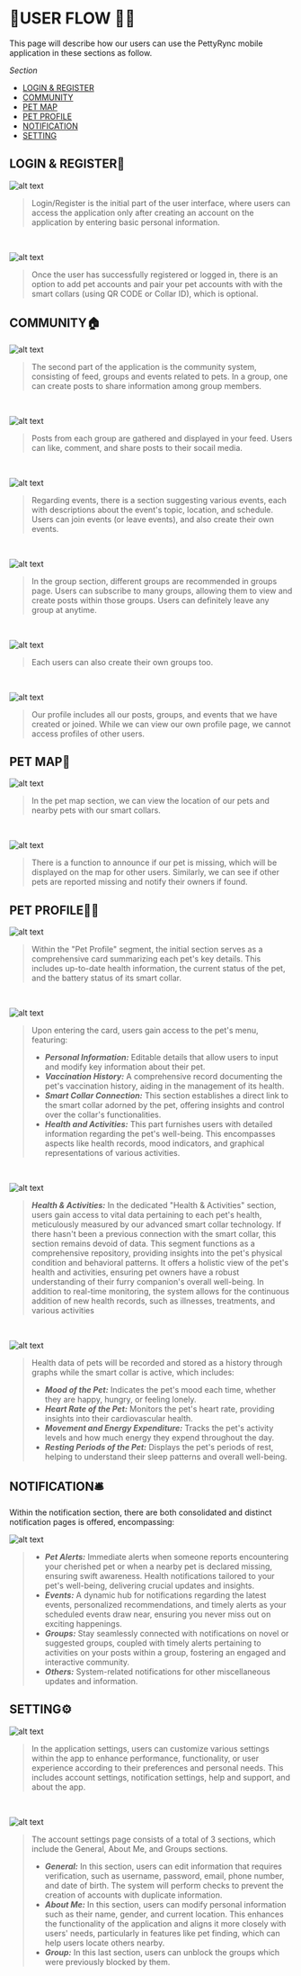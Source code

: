 # 📱USER FLOW 🧒🏻

This page will describe how our users can use the PettyRync mobile application in these sections as follow.

<div class="warning">

*Section*

- [LOGIN & REGISTER](#login--register📝)
- [COMMUNITY](#community🏠)
- [PET MAP](#pet-map📍)
- [PET PROFILE](#pet-profile🐶🐱)
- [NOTIFICATION](#notification🛎)
- [SETTING](#setting⚙️)

</div>

## LOGIN & REGISTER📝

![alt text](../../images/ux-xui/login1.png)

> Login/Register is the initial part of the user interface, where users can access the application only after creating an account on the application by entering basic personal information.

<br>

![alt text](../../images/ux-xui/login2.png)

> Once the user has successfully registered or logged in, there is an option to add pet accounts and pair your pet accounts with with the smart collars (using QR CODE or Collar ID), which is optional.

## COMMUNITY🏠

![alt text](../../images/ux-xui/commu1.png)

> The second part of the application is the community system, consisting of feed, groups and events related to pets. In a group, one can create posts to share information among group members.

<br>

![alt text](../../images/ux-xui/feed.png)

> Posts from each group are gathered and displayed in your feed. Users can like, comment, and share posts to their socail media.

<br>

![alt text](../../images/ux-xui/event.png)

>Regarding events, there is a section suggesting various events, each with descriptions about the event's topic, location, and schedule. Users can join events (or leave events), and also create their own events.

<br>

![alt text](../../images/ux-xui/group.png)

>In the group section, different groups are recommended in groups page. Users can subscribe to many groups, allowing them to view and create posts within those groups. Users can definitely leave any group at anytime.

<br>

![alt text](<../../images/ux-xui/create group.png>)

> Each users can also create their own groups too.

<br>

![alt text](../../images/ux-xui/myprofile.png)

> Our profile includes all our posts, groups, and events that we have created or joined. While we can view our own profile page, we cannot access profiles of other users.

## PET MAP📍

![alt text](<../../images/ux-xui/Pasted Graphic 18.png>)

> In the pet map section, we can view the location of our pets and nearby pets with our smart collars.
<br>

![alt text](<../../images/ux-xui/Frame 1459.png>)

> There is a function to announce if our pet is missing, which will be displayed on the map for other users.
> Similarly, we can see if other pets are reported missing and notify their owners if found.

## PET PROFILE🐶🐱

![alt text](<../../images/ux-xui/Pasted Graphic 19.png>)

>Within the "Pet Profile" segment, the initial section serves as a comprehensive card summarizing each pet's key details. This includes up-to-date health information, the current status of the pet, and the battery status of its smart collar.

<br>

![alt text](<../../images/ux-xui/Pasted Graphic 20.png>)

>Upon entering the card, users gain access to the pet's menu, featuring:
>
> - ***Personal Information:*** Editable details that allow users to input and modify key information about their pet.
> - ***Vaccination History:*** A comprehensive record documenting the pet's vaccination history, aiding in the management of its health.
> - ***Smart Collar Connection:*** This section establishes a direct link to the smart collar adorned by the pet, offering insights and control over the collar's functionalities.
> - ***Health and Activities:*** This part furnishes users with detailed information regarding the pet's well-being. This encompasses aspects like health records, mood indicators, and graphical representations of various activities.

<br>

![alt text](<../../images/ux-xui/Pasted Graphic 23.png>)

> ***Health & Activities:***
>In the dedicated "Health & Activities" section, users gain access to vital data pertaining to each pet's health, meticulously measured by our advanced smart collar technology. If there hasn't been a previous connection with the smart collar, this section remains devoid of data. This segment functions as a comprehensive repository, providing insights into the pet's physical condition and behavioral patterns. It offers a holistic view of the pet's health and activities, ensuring pet owners have a robust understanding of their furry companion's overall well-being. In addition to real-time monitoring, the system allows for the continuous addition of new health records, such as illnesses, treatments, and various activities

<br>

![alt text](<../../images/ux-xui/Pasted Graphic 22.png>)

>Health data of pets will be recorded and stored as a history through graphs while the smart collar is active, which includes:
>
> - ***Mood of the Pet:*** Indicates the pet's mood each time, whether they are happy, hungry, or feeling lonely.
> - ***Heart Rate of the Pet:*** Monitors the pet's heart rate, providing insights into their cardiovascular health.
> - ***Movement and Energy Expenditure:*** Tracks the pet's activity levels and how much energy they expend throughout the day.
> - ***Resting Periods of the Pet:*** Displays the pet's periods of rest, helping to understand their sleep patterns and overall well-being.

## NOTIFICATION🛎

Within  the notification section, there are both consolidated and distinct notification pages is offered, encompassing:

![alt text](<../../images/ux-xui/Frame 1460.png>)

> - ***Pet Alerts:*** Immediate alerts when someone reports encountering your cherished pet or when a nearby pet is declared missing, ensuring swift awareness. Health notifications tailored to your pet's well-being, delivering crucial updates and insights.
> - ***Events:*** A dynamic hub for notifications regarding the latest events, personalized recommendations, and timely alerts as your scheduled events draw near, ensuring you never miss out on exciting happenings.
> - ***Groups:*** Stay seamlessly connected with notifications on novel or suggested groups, coupled with timely alerts pertaining to activities on your posts within a group, fostering an engaged and interactive community.
> - ***Others:*** System-related notifications for other miscellaneous updates and information.

## SETTING⚙️

![alt text](<../../images/ux-xui/Frame 1463.png>)

>In the application settings, users can customize various settings within the app to enhance performance, functionality, or user experience according to their preferences and personal needs. This includes account settings, notification settings, help and support, and about the app.

<br>

![alt text](<../../images/ux-xui/Frame 1464.png>)

>The account settings page consists of a total of 3 sections, which include the General, About Me, and Groups sections.
>
> - ***General:*** In this section, users can edit information that requires verification, such as username, password, email, phone number, and date of birth. The system will perform checks to prevent the creation of accounts with duplicate information.
> - ***About Me:*** In this section, users can modify personal information such as their name, gender, and current location. This enhances the functionality of the application and aligns it more closely with users' needs, particularly in features like pet finding, which can help users locate others nearby.
> - ***Group:*** In this last section, users can unblock the groups which were previously blocked by them.